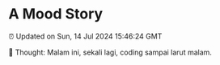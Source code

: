 # A Mood Story

⏰ Updated on Sun, 14 Jul 2024 15:46:24 GMT

💭 Thought: Malam ini, sekali lagi, coding sampai larut malam.

